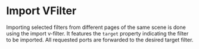 # Import VFilter

Importing selected filters from different pages of the same scene is done using the import v-filter.
It features the `target` property indicating the filter to be imported. All requested ports are forwarded
to the desired target filter.
